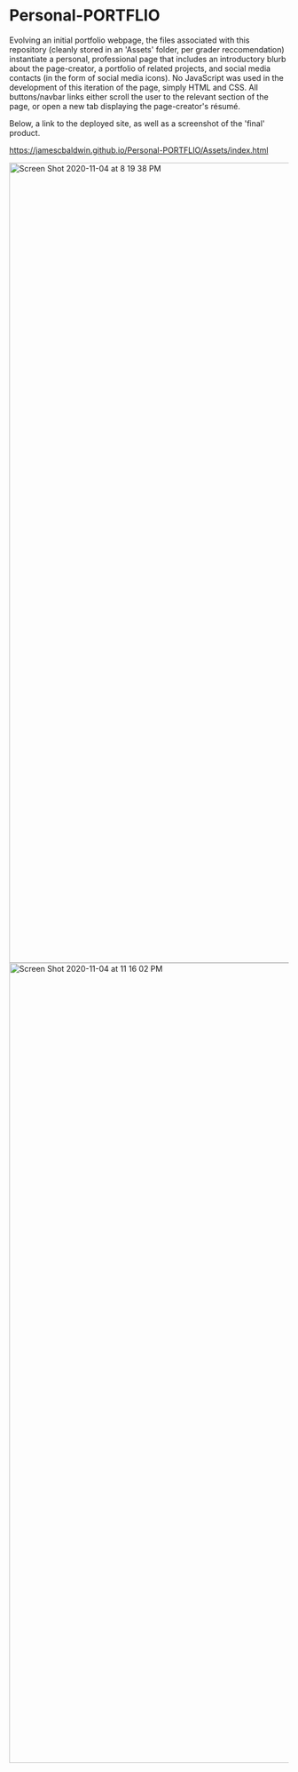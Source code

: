 # Personal-PORTFLIO

Evolving an initial portfolio webpage, the files associated with this repository (cleanly stored in an 'Assets' folder, per grader reccomendation) instantiate a personal, professional page that includes an introductory blurb about the page-creator, a portfolio of related projects, and social media contacts (in the form of social media icons). No JavaScript was used in the development of this iteration of the page, simply HTML and CSS. All buttons/navbar links either scroll the user to the relevant section of the page, or open a new tab displaying the page-creator's résumé. 

Below, a link to the deployed site, as well as a screenshot of the 'final' product.

https://jamescbaldwin.github.io/Personal-PORTFLIO/Assets/index.html

<img width="1440" alt="Screen Shot 2020-11-04 at 8 19 38 PM" src="https://user-images.githubusercontent.com/70229636/98195336-7ee6bd00-1eef-11eb-88a4-67968da0f735.png">

<img width="1440" alt="Screen Shot 2020-11-04 at 11 16 02 PM" src="https://user-images.githubusercontent.com/70229636/98197072-c96a3880-1ef3-11eb-95a0-3e7cdb22eca9.png">